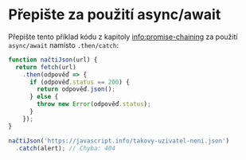 
# Přepište za použití async/await

Přepište tento příklad kódu z kapitoly <info:promise-chaining> za použití `async/await` namísto `.then/catch`:

```js run
function načtiJson(url) {
  return fetch(url)
    .then(odpověď => {
      if (odpověď.status == 200) {
        return odpověď.json();
      } else {
        throw new Error(odpověď.status);
      }
    });
}

načtiJson('https://javascript.info/takovy-uzivatel-neni.json')
  .catch(alert); // Chyba: 404
```
